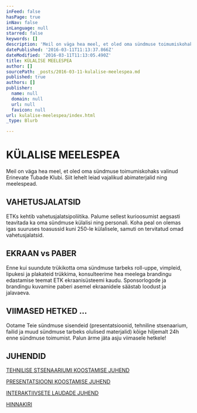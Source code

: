 ```yaml
---
inFeed: false
hasPage: true
inNav: false
inLanguage: null
starred: false
keywords: []
description: 'Meil on väga hea meel, et oled oma sündmuse toimumiskohaks valinud Erinevate Tubade Klubi. Siit lehelt leiad vajalikud abimaterjalid ning meelespead.'
datePublished: '2016-03-11T11:13:37.866Z'
dateModified: '2016-03-11T11:13:05.490Z'
title: KÜLALISE MEELESPEA
author: []
sourcePath: _posts/2016-03-11-kulalise-meelespea.md
published: true
authors: []
publisher:
  name: null
  domain: null
  url: null
  favicon: null
url: kulalise-meelespea/index.html
_type: Blurb

---
```

# KÜLALISE MEELESPEA

Meil on väga hea meel, et oled oma sündmuse toimumiskohaks valinud Erinevate Tubade Klubi. Siit lehelt leiad vajalikud abimaterjalid ning meelespead.

## VAHETUSJALATSID

ETKs kehtib vahetusjalatsipoliitika. Palume sellest kurioosumist aegsasti teavitada ka oma sündmuse külalisi ning personali. Koha peal on olemas igas suuruses toasussid kuni 250-le külalisele, samuti on tervitatud omad vahetusjalatsid. 

## EKRAAN vs PABER

Enne kui suundute trükikotta oma sündmuse tarbeks roll-uppe, vimpleid, lipukesi ja plakateid trükkima, konsulteerime hea meelega brandingu edastamise teemat ETK ekraanisüsteemi kaudu. Sponsorlogode ja brandingu kuvamine paberi asemel ekraanidele säästab loodust ja jalavaeva.

## VIIMASED HETKED ...

Ootame Teie sündmuse sisendeid (presentatsioonid, tehniline stsenaarium, failid ja muud sündmuse tarbeks olulised materjalid) kõige hiljemalt 24h enne sündmuse toimumist. Palun ärme jäta asju viimasele hetkele!  

## JUHENDID

[TEHNILISE STSENAARIUMI KOOSTAMISE JUHEND][0]

[PRESENTATSIOONI KOOSTAMISE JUHEND][1]

[INTERAKTIIVSETE LAUDADE JUHEND][2]

[HINNAKIRI][3]

[0]: https://www.dropbox.com/s/5r3ype50b48szxv/ETK_tehniline_stsenaarium.pdf?dl=0
[1]: https://www.dropbox.com/s/h25cobakfq800gj/ETK_presentation_manual.pdf?dl=0
[2]: https://www.dropbox.com/s/ezrzmjmj21r29rg/interaktiivsed_lauad.pdf?dl=0
[3]: https://www.dropbox.com/s/1v0y2wasgwg8s04/etk_hinnakiri.pdf?dl=0
